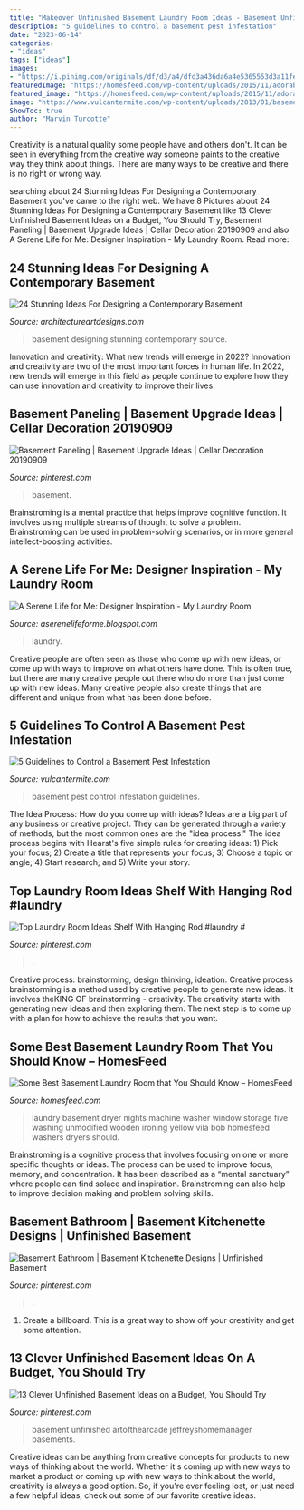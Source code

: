 ```yaml
---
title: "Makeover Unfinished Basement Laundry Room Ideas - Basement Unfinished Artofthearcade Jeffreyshomemanager Basements"
description: "5 guidelines to control a basement pest infestation"
date: "2023-06-14"
categories:
- "ideas"
tags: ["ideas"]
images:
- "https://i.pinimg.com/originals/df/d3/a4/dfd3a436da6a4e5365553d3a11fe437f.jpg"
featuredImage: "https://homesfeed.com/wp-content/uploads/2015/11/adorable-yellow-basement-laundry-design-with-ironing-board-and-wooden-storage-and-sleeve-for-window-and-patterned-flooring.jpg"
featured_image: "https://homesfeed.com/wp-content/uploads/2015/11/adorable-yellow-basement-laundry-design-with-ironing-board-and-wooden-storage-and-sleeve-for-window-and-patterned-flooring.jpg"
image: "https://www.vulcantermite.com/wp-content/uploads/2013/01/basement.jpg"
ShowToc: true
author: "Marvin Turcotte"
---
```



Creativity is a natural quality some people have and others don't. It can be seen in everything from the creative way someone paints to the creative way they think about things. There are many ways to be creative and there is no right or wrong way.

	

		
searching about 24 Stunning Ideas For Designing a Contemporary Basement you've came to the right web. We have 8 Pictures about 24 Stunning Ideas For Designing a Contemporary Basement like 13 Clever Unfinished Basement Ideas on a Budget, You Should Try, Basement Paneling | Basement Upgrade Ideas | Cellar Decoration 20190909 and also A Serene Life for Me: Designer Inspiration - My Laundry Room. Read more:
		
    
## 24 Stunning Ideas For Designing A Contemporary Basement

<img loading=lazy src="https://www.architectureartdesigns.com/wp-content/uploads/2013/09/2419-630x419.jpg" onerror="this.onerror=null;this.src='https://tse3.mm.bing.net/th?id=OIP.T8UMOe-7n1Kw4XUVH4dZmgHaE7&amp;pid=15.1';" alt="24 Stunning Ideas For Designing a Contemporary Basement">

_Source: architectureartdesigns.com_

>basement designing stunning contemporary source. 

	

Innovation and creativity: What new trends will emerge in 2022?
Innovation and creativity are two of the most important forces in human life. In 2022, new trends will emerge in this field as people continue to explore how they can use innovation and creativity to improve their lives.

    
## Basement Paneling | Basement Upgrade Ideas | Cellar Decoration 20190909

<img loading=lazy src="https://i.pinimg.com/originals/df/d3/a4/dfd3a436da6a4e5365553d3a11fe437f.jpg" onerror="this.onerror=null;this.src='https://tse1.mm.bing.net/th?id=OIP.p4H4YvyCEEG0NY7roHNlFQHaJ4&amp;pid=15.1';" alt="Basement Paneling | Basement Upgrade Ideas | Cellar Decoration 20190909">

_Source: pinterest.com_

>basement. 

	

Brainstroming is a mental practice that helps improve cognitive function. It involves using multiple streams of thought to solve a problem. Brainstroming can be used in problem-solving scenarios, or in more general intellect-boosting activities.

    
## A Serene Life For Me: Designer Inspiration - My Laundry Room

<img loading=lazy src="http://3.bp.blogspot.com/-E0_D_DldLDY/Tuylqvd8ugI/AAAAAAAAB38/V32B4nfo56E/w1200-h630-p-k-no-nu/laundryroom1.jpg" onerror="this.onerror=null;this.src='https://tse2.mm.bing.net/th?id=OIP.BqOMEI_0zPPrtlUp8QMmtQAAAA&amp;pid=15.1';" alt="A Serene Life for Me: Designer Inspiration - My Laundry Room">

_Source: aserenelifeforme.blogspot.com_

>laundry. 

	

Creative people are often seen as those who come up with new ideas, or come up with ways to improve on what others have done. This is often true, but there are many creative people out there who do more than just come up with new ideas. Many creative people also create things that are different and unique from what has been done before.

    
## 5 Guidelines To Control A Basement Pest Infestation

<img loading=lazy src="https://www.vulcantermite.com/wp-content/uploads/2013/01/basement.jpg" onerror="this.onerror=null;this.src='https://tse2.mm.bing.net/th?id=OIP.fvTGsVc_ENlu5SrAGtmH5wHaE8&amp;pid=15.1';" alt="5 Guidelines to Control a Basement Pest Infestation">

_Source: vulcantermite.com_

>basement pest control infestation guidelines. 

	

The Idea Process: How do you come up with ideas?
Ideas are a big part of any business or creative project. They can be generated through a variety of methods, but the most common ones are the "idea process." The idea process begins with Hearst's five simple rules for creating ideas: 1) Pick your focus; 2) Create a title that represents your focus; 3) Choose a topic or angle; 4) Start research; and 5) Write your story.

    
## Top Laundry Room Ideas Shelf With Hanging Rod #laundry #

<img loading=lazy src="https://i.pinimg.com/736x/7b/54/ef/7b54ef62adee44a9d1aa29a454768a99.jpg" onerror="this.onerror=null;this.src='https://tse4.mm.bing.net/th?id=OIP.0SmmayMwcHe7i6OgnOobDAHaJ3&amp;pid=15.1';" alt="Top Laundry Room Ideas Shelf With Hanging Rod #laundry #">

_Source: pinterest.com_

>. 

	

Creative process: brainstorming, design thinking, ideation.
Creative process brainstorming is a method used by creative people to generate new ideas. It involves theKING OF brainstorming - creativity. The creativity starts with generating new ideas and then exploring them. The next step is to come up with a plan for how to achieve the results that you want.

    
## Some Best Basement Laundry Room That You Should Know – HomesFeed

<img loading=lazy src="https://homesfeed.com/wp-content/uploads/2015/11/adorable-yellow-basement-laundry-design-with-ironing-board-and-wooden-storage-and-sleeve-for-window-and-patterned-flooring.jpg" onerror="this.onerror=null;this.src='https://tse4.mm.bing.net/th?id=OIP.DwWnbLV8k6IpXwM16w1iiQHaE6&amp;pid=15.1';" alt="Some Best Basement Laundry Room that You Should Know – HomesFeed">

_Source: homesfeed.com_

>laundry basement dryer nights machine washer window storage five washing unmodified wooden ironing yellow vila bob homesfeed washers dryers should. 

	

Brainstroming is a cognitive process that involves focusing on one or more specific thoughts or ideas. The process can be used to improve focus, memory, and concentration. It has been described as a “mental sanctuary” where people can find solace and inspiration. Brainstroming can also help to improve decision making and problem solving skills.

    
## Basement Bathroom | Basement Kitchenette Designs | Unfinished Basement

<img loading=lazy src="https://i.pinimg.com/736x/28/5a/f6/285af64089cf344c0833ae67667abf9a.jpg" onerror="this.onerror=null;this.src='https://tse4.mm.bing.net/th?id=OIP.2jpjbKIx-r9hyvnVtWaNZQHaMt&amp;pid=15.1';" alt="Basement Bathroom | Basement Kitchenette Designs | Unfinished Basement">

_Source: pinterest.com_

>. 

	

1. Create a billboard. This is a great way to show off your creativity and get some attention.

    
## 13 Clever Unfinished Basement Ideas On A Budget, You Should Try

<img loading=lazy src="https://i.pinimg.com/736x/61/84/fc/6184fc40bcc9b99e50f37099850dac47.jpg" onerror="this.onerror=null;this.src='https://tse2.mm.bing.net/th?id=OIP.NND1gjAPUwaM0X4AthCCIwHaFi&amp;pid=15.1';" alt="13 Clever Unfinished Basement Ideas on a Budget, You Should Try">

_Source: pinterest.com_

>basement unfinished artofthearcade jeffreyshomemanager basements. 

	

Creative ideas can be anything from creative concepts for products to new ways of thinking about the world. Whether it's coming up with new ways to market a product or coming up with new ways to think about the world, creativity is always a good option. So, if you're ever feeling lost, or just need a few helpful ideas, check out some of our favorite creative ideas.

